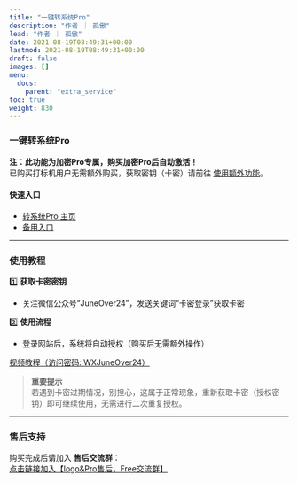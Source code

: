 ```yaml
---
title: "一键转系统Pro"
description: "作者 ｜ 孤傲"
lead: "作者 ｜ 孤傲"
date: 2021-08-19T08:49:31+00:00
lastmod: 2021-08-19T08:49:31+00:00
draft: false
images: []
menu:
  docs:
    parent: "extra_service"
toc: true
weight: 830
---
```


### 一键转系统Pro  

**注：此功能为加密Pro专属，购买加密Pro后自动激活！**  
已购买打标机用户无需额外购买，获取密钥（卡密）请前往 [使用额外功能](https://skin.gushao.club/docs/mark_user/useextraservice/)。

#### 快速入口  

- [转系统Pro 主页](https://skin.gushao.club/docs/extra_service/SkinConversionPro/)  
- [备用入口](https://skin.gushao.club/docs/extra_service/SkinConversionProMirror)  

---

### 使用教程  

1️⃣ **获取卡密密钥**  

- 关注微信公众号“JuneOver24”，发送关键词“卡密登录”获取卡密  

2️⃣ **使用流程**

- 登录网站后，系统将自动授权（购买后无需额外操作）  

[视频教程（访问密码: WXJuneOver24）](https://url69.ctfile.com/d/22031369-65046580-3246ae?p=WXJuneOver24)

> **重要提示**  
> 若遇到卡密过期情况，别担心，这属于正常现象，重新获取卡密（授权密钥）即可继续使用，无需进行二次重复授权。

---

### 售后支持  

购买完成后请加入 **售后交流群**：  
[点击链接加入【logo&Pro售后，Free交流群】](https://qm.qq.com/q/BrPUdXGm6Q)  
